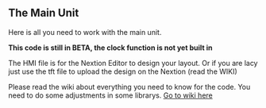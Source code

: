 ## The Main Unit
Here is all you need to work with the main unit.

**This code is still in BETA, the clock function is not yet built in**

The HMI file is for the Nextion Editor to design your layout. Or if you are lacy just use the tft file to upload the design on the Nextion (read the WIKI)

Please read the wiki about everything you need to know for the code. You need to do some adjustments in some librarys.
[Go to wiki here](https://github.com/olsson82/olshot/wiki/Main-Unit-Code)

